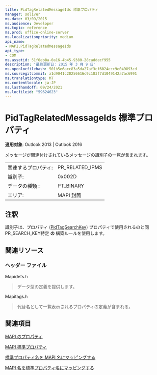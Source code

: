 ```yaml
---
title: PidTagRelatedMessageIds 標準プロパティ
manager: soliver
ms.date: 03/09/2015
ms.audience: Developer
ms.topic: reference
ms.prod: office-online-server
ms.localizationpriority: medium
api_name:
- MAPI.PidTagRelatedMessageIds
api_type:
- COM
ms.assetid: 51f0eb8a-0a16-4b45-9380-28caddecf955
description: '最終更新日: 2015 年 3 月 9 日'
ms.openlocfilehash: 501b5e6acc83a5da27af3ef6024ecc9e049893cd
ms.sourcegitcommit: a1d9041c20256616c9c183f7d1049142a7ac6991
ms.translationtype: MT
ms.contentlocale: ja-JP
ms.lasthandoff: 09/24/2021
ms.locfileid: "59624623"
---
```

# <a name="pidtagrelatedmessageids-canonical-property"></a>PidTagRelatedMessageIds 標準プロパティ

  
  
**適用対象**: Outlook 2013 | Outlook 2016 
  
メッセージが関連付けされているメッセージの識別子の一覧が含まれます。
  
|||
|:-----|:-----|
|関連するプロパティ:  <br/> |PR_RELATED_IPMS  <br/> |
|識別子:  <br/> |0x002D  <br/> |
|データの種類 :   <br/> |PT_BINARY  <br/> |
|エリア:  <br/> |MAPI 封筒  <br/> |
   
## <a name="remarks"></a>注釈

識別子は、プロパティ ([PidTagSearchKey](pidtagsearchkey-canonical-property.md)) プロパティで使用されるのと同PR_SEARCH_KEY特定 **の** 構築ルールを使用します。
  
## <a name="related-resources"></a>関連リソース

### <a name="header-files"></a>ヘッダー ファイル

Mapidefs.h
  
> データ型の定義を提供します。
    
Mapitags.h
  
> 代替名として一覧表示されるプロパティの定義が含まれる。
    
## <a name="see-also"></a>関連項目



[MAPI のプロパティ](mapi-properties.md)
  
[MAPI 標準プロパティ](mapi-canonical-properties.md)
  
[標準プロパティ名を MAPI 名にマッピングする](mapping-canonical-property-names-to-mapi-names.md)
  
[MAPI 名を標準プロパティ名にマッピングする](mapping-mapi-names-to-canonical-property-names.md)

